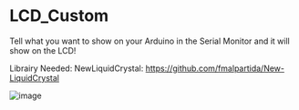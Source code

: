 # LCD_Custom

Tell what you want to show on your Arduino in the Serial Monitor and it will show on the LCD!

Librairy Needed:
NewLiquidCrystal: https://github.com/fmalpartida/New-LiquidCrystal



![image](https://user-images.githubusercontent.com/82216890/218256676-810a27a4-c1de-4a6a-9678-c58cefa945b9.png)

